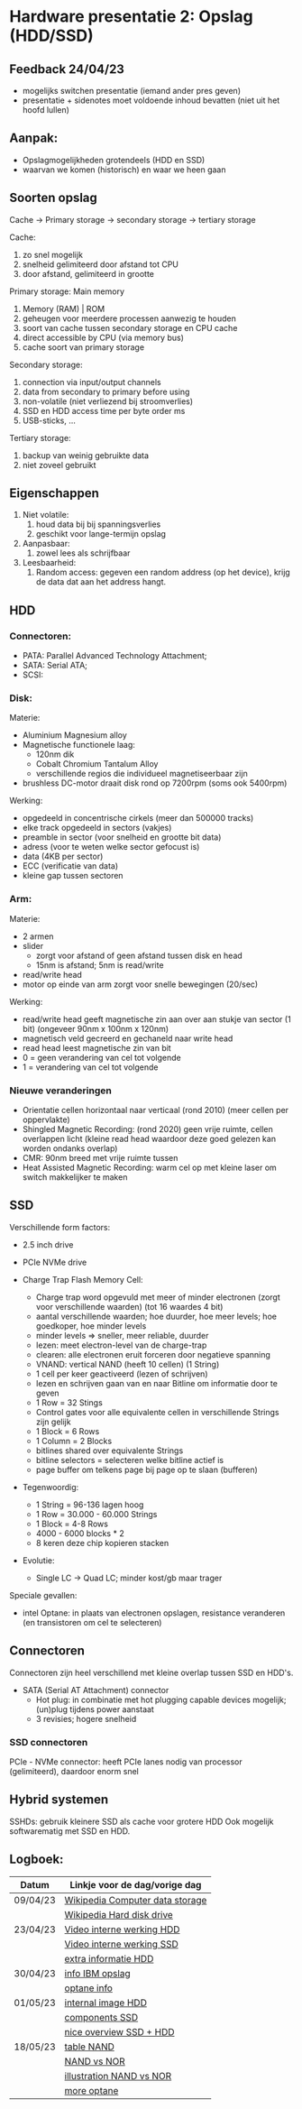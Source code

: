 # Hardware presentatie 2: Opslag (HDD/SSD)

## Feedback 24/04/23
* mogelijks switchen presentatie (iemand ander pres geven)
* presentatie + sidenotes moet voldoende inhoud bevatten (niet uit het hoofd lullen)

## Aanpak:

* Opslagmogelijkheden grotendeels (HDD en SSD)
* waarvan we komen (historisch) en waar we heen gaan 

## Soorten opslag

Cache -> Primary storage -> secondary storage -> tertiary storage

Cache: 
1. zo snel mogelijk
2. snelheid gelimiteerd door afstand tot CPU
3. door afstand, gelimiteerd in grootte

Primary storage: Main memory
1. Memory (RAM) | ROM
2. geheugen voor meerdere processen aanwezig te houden
3. soort van cache tussen secondary storage en CPU cache
4. direct accessible by CPU (via memory bus)
5. cache soort van primary storage

Secondary storage:
1. connection via input/output channels
2. data from secondary to primary before using
3. non-volatile (niet verliezend bij stroomverlies)
4. SSD en HDD access time per byte order ms
5. USB-sticks, ...

Tertiary storage:
1. backup van weinig gebruikte data
2. niet zoveel gebruikt
   
## Eigenschappen

1. Niet volatile:
   1. houd data bij bij spanningsverlies
   2. geschikt voor lange-termijn opslag
2. Aanpasbaar:
   1. zowel lees als schrijfbaar
3. Leesbaarheid:
   1. Random access: gegeven een random address (op het device), krijg de data dat aan het address hangt.


## HDD

### Connectoren:
* PATA: Parallel Advanced Technology Attachment; 
* SATA: Serial ATA; 
* SCSI: 

### Disk:
Materie:
* Aluminium Magnesium alloy
* Magnetische functionele laag:
   * 120nm dik
   * Cobalt Chromium Tantalum Alloy
   * verschillende regios die individueel magnetiseerbaar zijn
* brushless DC-motor draait disk rond op 7200rpm (soms ook 5400rpm)

Werking:
* opgedeeld in concentrische cirkels (meer dan 500000 tracks)
* elke track opgedeeld in sectors (vakjes)
* preamble in sector (voor snelheid en grootte bit data)
* adress (voor te weten welke sector gefocust is)
* data (4KB per sector)
* ECC (verificatie van data)
* kleine gap tussen sectoren

### Arm:
Materie:
* 2 armen
* slider
   * zorgt voor afstand of geen afstand tussen disk en head
   * 15nm is afstand; 5nm is read/write
* read/write head
* motor op einde van arm zorgt voor snelle bewegingen (20/sec)

Werking:
* read/write head geeft magnetische zin aan over aan stukje van sector (1 bit) (ongeveer 90nm x 100nm x 120nm)
* magnetisch veld gecreerd en gechaneld naar write head
* read head leest magnetische zin van bit
* 0 = geen verandering van cel tot volgende
* 1 = verandering van cel tot volgende


### Nieuwe veranderingen
* Orientatie cellen horizontaal naar verticaal (rond 2010) (meer cellen per oppervlakte)
* Shingled Magnetic Recording: (rond 2020) geen vrije ruimte, cellen overlappen licht (kleine read head waardoor deze goed gelezen kan worden ondanks overlap)
* CMR: 90nm breed met vrije ruimte tussen
* Heat Assisted Magnetic Recording: warm cel op met kleine laser om switch makkelijker te maken

## SSD

Verschillende form factors:
* 2.5 inch drive
* PCIe NVMe drive

* Charge Trap Flash Memory Cell: 
   * Charge trap word opgevuld met meer of minder electronen (zorgt voor verschillende waarden) (tot 16 waardes 4 bit)
   * aantal verschillende waarden; hoe duurder, hoe meer levels; hoe goedkoper, hoe minder levels
   * minder levels => sneller, meer reliable, duurder
   * lezen: meet electron-level van de charge-trap
   * clearen: alle electronen eruit forceren door negatieve spanning
   * VNAND: vertical NAND (heeft 10 cellen) (1 String)
   * 1 cell per keer geactiveerd (lezen of schrijven)
   * lezen en schrijven gaan van en naar Bitline om informatie door te geven
   * 1 Row = 32 Stings
   * Control gates voor alle equivalente cellen in verschillende Strings zijn gelijk
   * 1 Block = 6 Rows
   * 1 Column = 2 Blocks
   * bitlines shared over equivalente Strings
   * bitline selectors = selecteren welke bitline actief is
   * page buffer om telkens page bij page op te slaan (bufferen)

* Tegenwoordig: 
   * 1 String = 96-136 lagen hoog
   * 1 Row = 30.000 - 60.000 Strings
   * 1 Block = 4-8 Rows
   * 4000 - 6000 blocks * 2
   * 8 keren deze chip kopieren stacken

* Evolutie:
   * Single LC -> Quad LC; minder kost/gb maar trager

Speciale gevallen:
* intel Optane: in plaats van electronen opslagen, resistance veranderen (en transistoren om cel te selecteren)

## Connectoren

Connectoren zijn heel verschillend met kleine overlap tussen SSD en HDD's.
* SATA (Serial AT Attachment) connector 
   * Hot plug: in combinatie met hot plugging capable devices mogelijk; (un)plug tijdens power aanstaat
   * 3 revisies; hogere snelheid

### SSD connectoren

PCIe - NVMe connector: heeft PCIe lanes nodig van processor (gelimiteerd), daardoor enorm snel


## Hybrid systemen

SSHDs: gebruik kleinere SSD als cache voor grotere HDD
Ook mogelijk softwarematig met SSD en HDD.


## Logboek:

| Datum | Linkje voor de dag/vorige dag |
| ----- | ----------------------------- |
| 09/04/23 | [Wikipedia Computer data storage](https://en.wikipedia.org/wiki/Computer_data_storage#Hierarchy_of_storage) |
|          | [Wikipedia Hard disk drive](https://en.wikipedia.org/wiki/Hard_disk_drive) |
| 23/04/23 | [Video interne werking HDD](https://www.youtube.com/watch?v=wtdnatmVdIg) |
|          | [Video interne werking SSD](https://www.youtube.com/watch?v=5Mh3o886qpg) |
|          | [extra informatie HDD](https://turbofuture.com/computers/Types-of-Computer-Hard-Disk-Drives) |
| 30/04/23 | [info IBM opslag](https://www.ibm.com/topics/solid-state-drives) |
|          | [optane info](https://www.eetimes.com/intel-micron-launch-bulk-switching-reram/) |
| 01/05/23 | [internal image HDD](https://www.google.com/url?sa=i&url=https%3A%2F%2Fwww.britannica.com%2Ftechnology%2Fhard-disk&psig=AOvVaw00LjG2OoyPNF7U6eCmlEZV&ust=1683054906350000&source=images&cd=vfe&ved=0CBEQjRxqFwoTCKCdyqDq1P4CFQAAAAAdAAAAABAe) |
|          | [components SSD](https://www.google.com/url?sa=i&url=https%3A%2F%2Fwww.ekwb.com%2Fblog%2Fssd-cooling%2F&psig=AOvVaw3ayIvHk7r4PwUrhkznWzg4&ust=1683055221498000&source=images&cd=vfe&ved=0CBEQjRxqFwoTCODK2Lbr1P4CFQAAAAAdAAAAABAT) |
|          | [nice overview SSD + HDD](https://www.extremetech.com/gaming/210492-extremetech-explains-how-do-ssds-work) |
| 18/05/23 | [table NAND](https://www.theregister.com/2016/07/28/qlc_flash_primer/) |
|          | [NAND vs NOR](https://www.techtarget.com/searchstorage/definition/NAND-flash-memory) |
|          | [illustration NAND vs NOR](https://www.youtube.com/watch?v=r2KaVfSH884)|
|          | [more optane](https://en.wikipedia.org/wiki/3D_XPoint)|